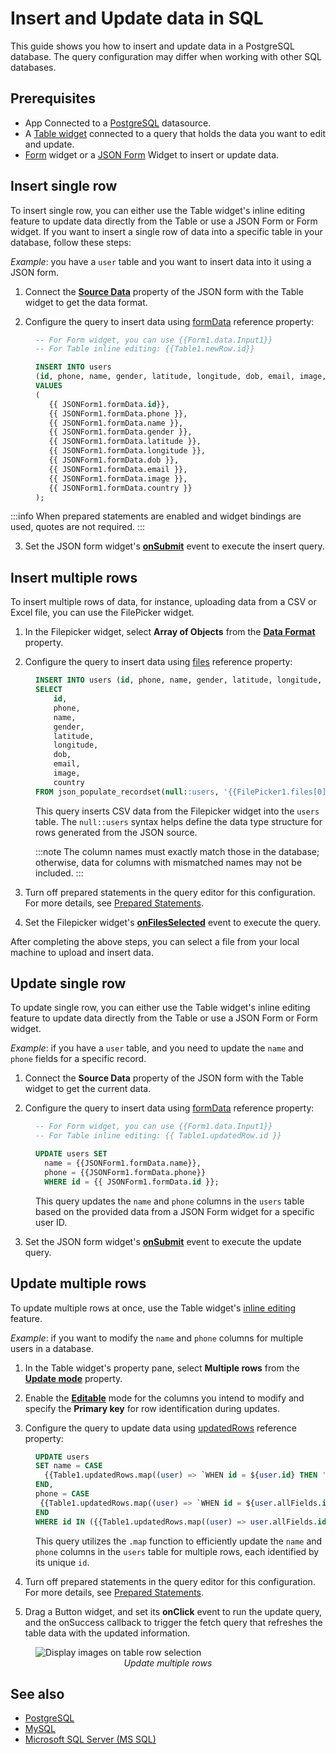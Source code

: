 # Insert and Update data in SQL

This guide shows you how to insert and update data in a PostgreSQL database. The query configuration may differ when working with other SQL databases.


## Prerequisites

* App Connected to a [PostgreSQL](/connect-data/reference/querying-postgres) datasource.
* A [Table widget](/reference/widgets/table) connected to a query that holds the data you want to edit and update.
* [Form](/reference/widgets/form) widget or a [JSON Form](/reference/widgets/json-form) Widget to insert or update data.


## Insert single row

To insert single row, you can either use the Table widget's inline editing feature to update data directly from the Table or use a JSON Form or Form widget. If you want to insert a single row of data into a specific table in your database, follow these steps:

*Example*: you have a `user` table and you want to insert data into it using a JSON form.

1. Connect the [**Source Data**](/reference/widgets/json-form#source-data-json) property of the JSON form with the Table widget to get the data format.

2. Configure the query to insert data using [formData](/reference/widgets/json-form#formdata-object) reference property:

<dd>

```sql
-- For Form widget, you can use {{Form1.data.Input1}}
-- For Table inline editing: {{Table1.newRow.id}}

INSERT INTO users 
(id, phone, name, gender, latitude, longitude, dob, email, image, country) 
VALUES 
(
   {{ JSONForm1.formData.id}}, 
   {{ JSONForm1.formData.phone }}, 
   {{ JSONForm1.formData.name }}, 
   {{ JSONForm1.formData.gender }}, 
   {{ JSONForm1.formData.latitude }}, 
   {{ JSONForm1.formData.longitude }}, 
   {{ JSONForm1.formData.dob }}, 
   {{ JSONForm1.formData.email }}, 
   {{ JSONForm1.formData.image }}, 
   {{ JSONForm1.formData.country }}
);
```



</dd>

:::info
When prepared statements are enabled and widget bindings are used, quotes are not required.
:::





3. Set the JSON form widget's [**onSubmit**](/reference/widgets/json-form#onsubmit) event to execute the insert query.

## Insert multiple rows

To insert multiple rows of data, for instance, uploading data from a CSV or Excel file, you can use the FilePicker widget.


1. In the Filepicker widget, select **Array of Objects** from the [**Data Format**](/reference/widgets/filepicker#data-format-string) property. 

2. Configure the query to insert data using [files](/reference/widgets/filepicker#files-array) reference property:

<dd>


```sql
INSERT INTO users (id, phone, name, gender, latitude, longitude, dob, email, image, country)
SELECT
	id,
	phone, 
	name,
    gender, 
	latitude, 
	longitude,
    dob, 
    email, 
    image, 
    country
FROM json_populate_recordset(null::users, '{{FilePicker1.files[0].data}}');
```


This query inserts CSV data from the Filepicker widget into the `users` table. The `null::users` syntax helps define the data type structure for rows generated from the JSON source. 



:::note
The column names must exactly match those in the database; otherwise, data for columns with mismatched names may not be included.
:::


</dd>

3. Turn off prepared statements in the query editor for this configuration. For more details, see [Prepared Statements](/connect-data/concepts/how-to-use-prepared-statements).


4. Set the Filepicker widget's [**onFilesSelected**](/reference/widgets/filepicker#onfilesselected) event to execute the query.



After completing the above steps, you can select a file from your local machine to upload and insert data.


## Update single row

To update single row, you can either use the Table widget's inline editing feature to update data directly from the Table or use a JSON Form or Form widget.

*Example*: if you have a `user` table, and you need to update the `name` and `phone` fields for a specific record.

1. Connect the **Source Data** property of the JSON form with the Table widget to get the current data.

2. Configure the query to insert data using [formData](/reference/widgets/json-form#formdata-object) reference property:

<dd>

```sql
-- For Form widget, you can use {{Form1.data.Input1}}
-- For Table inline editing: {{ Table1.updatedRow.id }}

UPDATE users SET 
  name = {{JSONForm1.formData.name}},
  phone = {{JSONForm1.formData.phone}}
  WHERE id = {{ JSONForm1.formData.id }};
```

This query updates the `name` and `phone` columns in the `users` table based on the provided data from a JSON Form widget for a specific user ID.



</dd>

3. Set the JSON form widget's [**onSubmit**](/reference/widgets/json-form#onsubmit) event to execute the update query.

## Update multiple rows

To update multiple rows at once, use the Table widget's [inline editing](/reference/widgets/table/inline-editing) feature.

*Example*: if you want to modify the `name` and `phone` columns for multiple users in a database.

1. In the Table widget's property pane, select **Multiple rows** from the [**Update mode**](/reference/widgets/table#update-mode-string) property. 

2. Enable the [**Editable**](/reference/widgets/table#editable-boolean) mode for the columns you intend to modify and specify the **Primary key** for row identification during updates.

3. Configure the query to update data using [updatedRows](/reference/widgets/table#updatedrows-arrayobject) reference property:

<dd>

```sql
UPDATE users
SET name = CASE
  {{Table1.updatedRows.map((user) => `WHEN id = ${user.id} THEN '${user.updatedFields.name}'`).join('\n')}}
END,
phone = CASE
 {{Table1.updatedRows.map((user) => `WHEN id = ${user.allFields.id} THEN '${user.updatedFields.phone}'`).join('\n')}}
END
WHERE id IN ({{Table1.updatedRows.map((user) => user.allFields.id).join(',')}});
```

This query utilizes the `.map` function to efficiently update the `name` and `phone` columns in the `users` table for multiple rows, each identified by its unique `id`.

</dd>

4. Turn off prepared statements in the query editor for this configuration. For more details, see [Prepared Statements](/connect-data/concepts/how-to-use-prepared-statements).



5. Drag a Button widget, and set its **onClick** event to run the update query, and the onSuccess callback to trigger the fetch query that refreshes the table data with the updated information.







<figure>
  <img src="/img/multi-update-sql.gif" style= {{width:"700px", height:"auto"}} alt="Display images on table row selection"/>
  <figcaption align = "center"><i>Update multiple rows</i></figcaption>
</figure>


## See also

* [PostgreSQL](/connect-data/reference/querying-postgres)
* [MySQL](/connect-data/reference/querying-mysql)
* [Microsoft SQL Server (MS SQL)](/connect-data/reference/querying-mssql)

